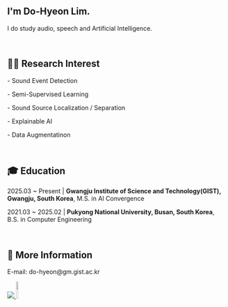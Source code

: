 <h2>I'm Do-Hyeon Lim.</h2>
<p>I do study audio, speech and Artificial Intelligence.</p>
<br>

<h2>🧑‍🔬 Research Interest</h2>
<p>- Sound Event Detection</p>
<p>- Semi-Supervised Learning</p>
<p>- Sound Source Localization / Separation</p>
<p>- Explainable AI</p>
<p>- Data Augmentatinon</p>
<br>

<h2>🎓 Education</h2>
<p>2025.03 ~ Present | <strong>Gwangju Institute of Science and Technology(GIST), Gwangju, South Korea</strong>, M.S. in AI Convergence</p>
<p>2021.03 ~ 2025.02 | <strong>Pukyong National University, Busan, South Korea</strong>, B.S. in Computer Engineering</p>
<br>

<h2>💭 More Information</h2>
<p>E-mail: do-hyeon@gm.gist.ac.kr</p>
<a href="https://www.linkedin.com/in/do-hyeon-lim-b63643262/">
  <img src="https://img.shields.io/badge/LinkedIn-0A66C2.svg?&style=flat-square&logo=LinkedIn&logoColor=Blue">
</a>
<a href="https://orcid.org/0009-0002-5954-9754">
  <img src="https://img.shields.io/badge/orcid-A6CE39?style=for-the-badge&logo=orcid&logoColor=white" width=10% height=10%>
</a>


